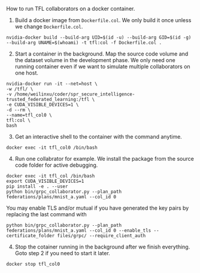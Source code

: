 How to run TFL collaborators on a docker container.


1. Build a docker image from `Dockerfile.col`. We only build it once unless we change `Dockerfile.col`.
```
nvidia-docker build --build-arg UID=$(id -u) --build-arg GID=$(id -g) --build-arg UNAME=$(whoami) -t tfl:col -f Dockerfile.col .
```


2. Start a container in the background. Map the source code volume and the dataset volume in the development phase. We only need one running container even if we want to simulate multiple collaborators on one host.
```
nvidia-docker run -it --net=host \
-w /tfl/ \
-v /home/weilinxu/coder/spr_secure_intelligence-trusted_federated_learning:/tfl \
-e CUDA_VISIBLE_DEVICES=1 \
-d --rm \
--name=tfl_col0 \
tfl:col \
bash
```


3. Get an interactive shell to the container with the command anytime.
```
docker exec -it tfl_col0 /bin/bash
```


4. Run one collabrator for example. We install the package from the source code folder for active debugging.
```shell
docker exec -it tfl_col /bin/bash
export CUDA_VISIBLE_DEVICES=1
pip install -e . --user
python bin/grpc_collaborator.py --plan_path federations/plans/mnist_a.yaml --col_id 0
```

You may enable TLS and/or mutual if you have generated the key pairs by replacing the last command with
```shell
python bin/grpc_collaborator.py --plan_path federations/plans/mnist_a.yaml --col_id 0 --enable_tls --certificate_folder files/grpc/ --require_client_auth
```


4. Stop the cotainer running in the background after we finish everything. Goto step 2 if you need to start it later.
```
docker stop tfl_col0
```

